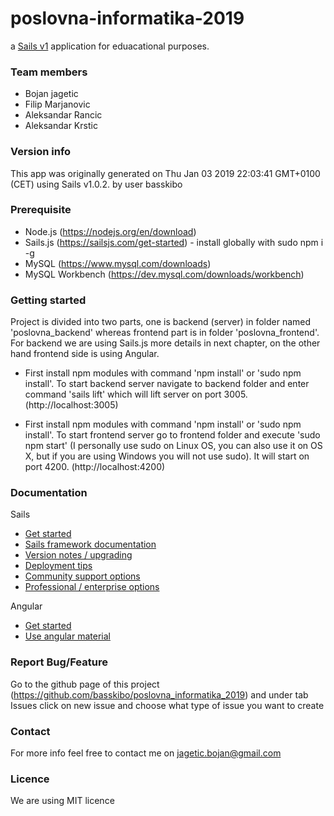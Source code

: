 # poslovna-informatika-2019

a [Sails v1](https://sailsjs.com) application for eduacational purposes.


### Team members
+ Bojan jagetic
+ Filip Marjanovic
+ Aleksandar Rancic
+ Aleksandar Krstic


### Version info

This app was originally generated on Thu Jan 03 2019 22:03:41 GMT+0100 (CET) using Sails v1.0.2. by user basskibo



### Prerequisite
+ Node.js (https://nodejs.org/en/download) 
+ Sails.js (https://sailsjs.com/get-started) - install globally with sudo npm i -g 
+ MySQL (https://www.mysql.com/downloads)
+ MySQL Workbench (https://dev.mysql.com/downloads/workbench)


### Getting started
Project is divided into two parts, one is backend (server) in folder named 'poslovna_backend' whereas frontend part is in folder 'poslovna_frontend'.
For backend we are using Sails.js more details in next chapter, on the other hand frontend side is using Angular.
+ First install npm modules with command 'npm install' or 'sudo npm install'. To start backend server navigate to backend folder and enter command 'sails lift' which will lift server on port 3005.
(http://localhost:3005)

+ First install npm modules with command 'npm install' or 'sudo npm install'.  To start frontend server go to frontend folder and execute 'sudo npm start' (I personally use sudo on Linux OS, you can also use it on OS X,
but if you are using Windows you will not use sudo). It will start on port 4200. (http://localhost:4200)


### Documentation
Sails
+ [Get started](https://sailsjs.com/get-started)
+ [Sails framework documentation](https://sailsjs.com/documentation)
+ [Version notes / upgrading](https://sailsjs.com/documentation/upgrading)
+ [Deployment tips](https://sailsjs.com/documentation/concepts/deployment)
+ [Community support options](https://sailsjs.com/support)
+ [Professional / enterprise options](https://sailsjs.com/enterprise)

Angular
+ [Get started](https://angular.io/guide/quickstart)
+ [Use angular material](https://material.angular.io/guide/getting-started)

### Report Bug/Feature
Go to the github page of this project (https://github.com/basskibo/poslovna_informatika_2019) and under tab Issues click on new issue and choose what type of issue you want to create

### Contact
For more info feel free to contact me on jagetic.bojan@gmail.com

### Licence
We are using MIT licence
